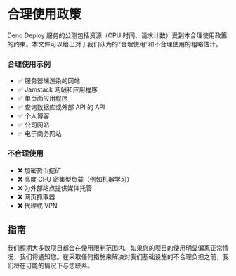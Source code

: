 # 合理使用政策

Deno Deploy 服务的公测包括资源（CPU
时间、请求计数）受到本合理使用政策的约束。本文件可以给出对于我们认为的“合理使用”和不合理使用的粗略估计。

### 合理使用示例

- ✅ 服务器端渲染的网站
- ✅ Jamstack 网站和应用程序
- ✅ 单页面应用程序
- ✅ 查询数据库或外部 API 的 API
- ✅ 个人博客
- ✅ 公司网站
- ✅ 电子商务网站

### 不合理使用

- ❌ 加密货币挖矿
- ❌ 高度 CPU 密集型负载（例如机器学习）
- ❌ 为外部站点提供媒体托管
- ❌ 网页抓取器
- ❌ 代理或 VPN

## 指南

我们预期大多数项目都会在使用限制范围内。如果您的项目的使用明显偏离正常情况，我们将通知您。在采取任何措施来解决对我们基础设施的不合理负担之前，我们将在可能的情况下与您联系。
